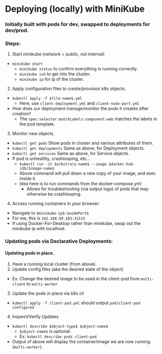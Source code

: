 # Deploying (locally) with MiniKube
### Initially built with pods for dev, swapped to deployments for dev/prod.

### Steps:
1. Start minikube (network = public, not internal)
  * `minikube start`
    * `minikube status` to confirm everything is running correctly.
    * `minikube ssh` to get into the cluster.
    * `minikube ip` for ip of the cluster.
2. Apply configuration files to create/provision k8s objects.
  * `kubectl apply -f $file-name$.yml`
    * Here, use `client-deployment.yml` and `client-node-port.yml`
  * How does our deployment manage/monitor the pods it creates after creation?
    * The `spec:selector:matchLabels:component:web` matches the labels in the pod template.
3. Monitor new objects.
  * `kubectl get pods` Show pods in cluster and various attributes of them.
  * `kubectl get deployments` Same as above, for Deployment objects.
  * `kubectl get services` Same as above, for Service objects.
  * If pod is unhealthy, crashlooping, etc...
    * `kubectl run -it $arbitrary-name$ --image $docker-hub-id$/$image-name$`
    * Above command will pull down a new copy of your image, and exec inside it.
    * Idea here is to run commands from the docker-compose.yml
      * Allows for troubleshooting (via output logs) of pods that may otherwise be crashlooping.
4. Access running containers in your browser:
  * Navigate to `$minikube-ip$:$nodePort$`
  * For me, this is `192.168.99.103:31515`
  * If using Docker-For-Desktop rather than minikube, swap out the minikube ip with localhost.

### Updating pods via Declarative Deployments:
#### Updating pods in place.
1. Have a running local cluster (from above).
2. Update config files (aka the desired state of the object)
  * Ex: Change the desired image to be used in the client-pod from `multi-client` to `multi-worker`
3. Update the pods in place via k8s cli
  * `kubectl apply -f client-pod.yml` should output `pod/client-pod configured`
4. Inspect/Verify Updates
  * `kubectl describe $object-type$ $object-name$`
    * `$object-name$` is optional.
    * Ex: `kubectl describe pods client-pod`
  * Output of above will display the container/image we are now running (`multi-worker`).



